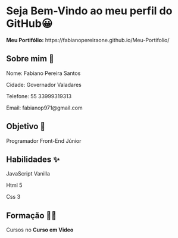 <strong><h1>Seja Bem-Vindo ao meu perfil do GitHub😀</h1></strong>

<p><strong>Meu Portifólio:</strong> https://fabianopereiraone.github.io/Meu-Portifolio/</p>
<h2>Sobre mim 🧑</h2>

<p>Nome: Fabiano Pereira Santos</p>
<p>Cidade: Governador Valadares</p>
<p>Telefone: 55 33999319313</p>
<p>Email: fabianop971@gmail.com</p>

<h2>Objetivo 🥇</h2>
<p>Programador Front-End Júnior</p>

<h2>Habilidades ✨</h2>
<p>JavaScript Vanilla</p>
<p>Html 5</p>
<p>Css 3</p>

<h2>Formação 👨‍🎓</h2>
<p>Cursos no <strong>Curso em Video</strong></p>
